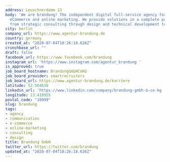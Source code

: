 ```yaml
---
address: Leuschnerdamm 13
body: 'We are brandung! The independent digital full-service agency for digital communication,
  eCommerce and online marketing. We provide solutions in a complete package: ranging
  from strategic consulting through design and technical development to maintenance.'
city: berlin
company_url: https://www.agentur-brandung.de
country: germany
created_at: "2020-07-04T18:26:18.626Z"
crunchbase_url: ""
draft: false
facebook_url: https://www.facebook.com/brandung
instagram_url: 'https://www.instagram.com/agentur_brandung '
is_approved: true
job_board_hostname: BrandungGmbHCoKG
job_board_provider: smartrecruiters
job_board_url: https://www.agentur-brandung.de/karriere
latitude: 52.504636
linkedin_url: 'https://www.linkedin.com/company/brandung-gmbh-&-co-kg '
longitude: 13.418955
postal_code: "10999"
slug: brandung
tags:
- agency
- communication
- e-commerce
- online-marketing
- consulting
- design
title: Brandung GmbH
twitter_url: https://twitter.com/brandung
updated_at: "2020-07-04T18:26:18.626Z"
---
```

